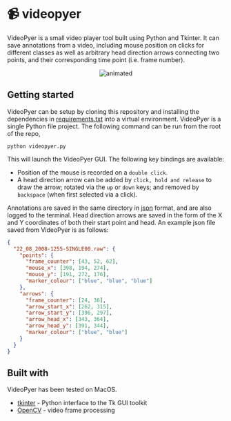 # :video_camera: videopyer

VideoPyer is a small video player tool built using Python and Tkinter. It can save annotations from a video, including mouse position on clicks for different classes as well as arbitrary head direction arrows connecting two points, and their corresponding time point (i.e. frame number).

<p align="center">
  <img src="doc/example.gif" alt="animated" />
</p>

## Getting started

VideoPyer can be setup by cloning this repository and installing the dependencies in [requirements.txt](https://github.com/annahadji/videopyer/blob/main/requirements.txt) into a virtual environment. VideoPyer is a single Python file project. The following command can be run from the root of the repo,

`python videopyer.py`

This will launch the VideoPyer GUI. The following key bindings are available:

- Position of the mouse is recorded on a `double click`.
- A head direction arrow can be added by `click, hold and release` to draw the arrow; rotated via the `up` or `down` keys; and removed by `backspace` (when first selected via a click).

Annotations are saved in the same directory in [json](https://www.json.org/json-en.html) format, and are also logged to the terminal. Head direction arrows are saved in the form of the X and Y coordinates of both their start point and head. An example json file saved from VideoPyer is as follows:

```json
{
  "22_08_2008-1255-SINGLE00.raw": {
    "points": {
      "frame_counter": [43, 52, 62],
      "mouse_x": [398, 194, 274],
      "mouse_y": [191, 272, 176],
      "marker_colour": ["blue", "blue", "blue"]
    },
    "arrows": {
      "frame_counter": [24, 36],
      "arrow_start_x": [262, 315],
      "arrow_start_y": [396, 297],
      "arrow_head_x": [343, 364],
      "arrow_head_y": [391, 344],
      "marker_colour": ["blue", "blue"]
    }
  }
}
```

## Built with

VideoPyer has been tested on MacOS.

- [tkinter](https://docs.python.org/3/library/tkinter.html#module-tkinter) - Python interface to the Tk GUI toolkit
- [OpenCV](https://docs.opencv.org/master/d6/d00/tutorial_py_root.html) - video frame processing
